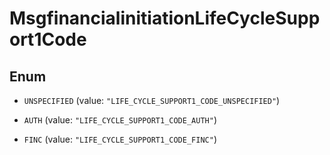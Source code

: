 

# MsgfinancialinitiationLifeCycleSupport1Code

## Enum


* `UNSPECIFIED` (value: `"LIFE_CYCLE_SUPPORT1_CODE_UNSPECIFIED"`)

* `AUTH` (value: `"LIFE_CYCLE_SUPPORT1_CODE_AUTH"`)

* `FINC` (value: `"LIFE_CYCLE_SUPPORT1_CODE_FINC"`)



